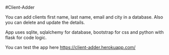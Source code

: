 #Client-Adder

You can add clients first name, last name, email and city in a database. Also you can delete and update the details.

App uses sqlite, sqlalchemy for database, bootstrap for css and python with flask for code logic.

You can test the app here https://client-adder.herokuapp.com/